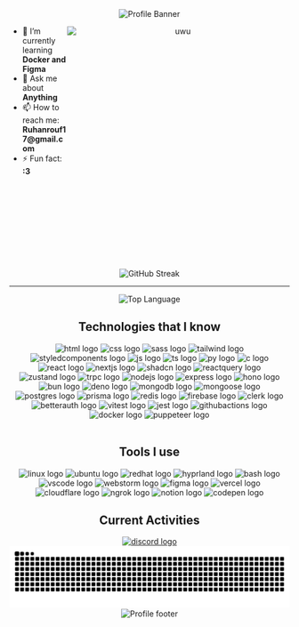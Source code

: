 <div align="center">
  <!-- header -->
  <picture>
    <source
      media="(prefers-color-scheme: light)"
      srcset="
        https://capsule-render.vercel.app/api?type=waving&color=e6e7ed&fontSize=40&height=300&descAlignY=62&animation=fadeIn&text=Hey%20,%20I%27m%20Ruhan&desc=%20I%27m%20a%20fullstack%20developer%20%F0%9F%96%A5%EF%B8%8F
      " />
    <img
      alt="Profile Banner"
      src="https://capsule-render.vercel.app/api?type=waving&theme=tokyonight&fontSize=40&height=300&descAlignY=62&animation=fadeIn&text=Hey%20,%20I%27m%20Ruhan&desc=%20I%27m%20a%20fullstack%20developer%20%F0%9F%96%A5%EF%B8%8F" />
  </picture>

  <!-- cat image -->

  <img
    align="right"
    alt="uwu"
    width="400"
    height="300"
    src="https://raw.githubusercontent.com/JoeyBling/JoeyBling/master/pic/pusheencode.gif" />

  <!-- ul -->
  <div align="left">
    <ul>
      <li>🌱 I’m currently learning <strong>Docker and Figma</strong></li>
      <li>💬 Ask me about <strong>Anything</strong></li>
      <li>📫 How to reach me: <strong>Ruhanrouf17@gmail.com</strong></li>
      <li>⚡ Fun fact: <strong>:3</strong></li>
    </ul>
  </div>

  <!-- fake space -->
  <br />
  <br />
  <br />
  <br />
  <br />
  <br />
  <br />
  <br />
  <br />

  <!-- github streak -->
  <div align="center">
    <picture>
      <source
        media="(prefers-color-scheme: dark)"
        srcset="
          https://streak-stats.demolab.com/?user=Ruhannn&theme=tokyonight&hide_border=true
        " />
      <img
        alt="GitHub Streak"
        src="https://streak-stats.demolab.com/?user=Ruhannn&theme=graywhite&hide_border=true&background=e6e7ed" />
    </picture>

<hr />

<!-- github language -->
<picture>
      <source
        media="(prefers-color-scheme: dark)"
        srcset="
          https://github-readme-stats.vercel.app/api/top-langs?username=Ruhannn&theme=tokyonight&hide_border=true
        " />
      <img
        alt="Top Language"
        src="https://github-readme-stats.vercel.app/api/top-langs?username=Ruhannn&theme=graywhite&hide_border=true&bg_color=e6e7ed" />
    </picture>

<!-- tech/skills -->
<h2 align="center">Technologies that I know</h2>
    <div align="center">
      <picture>
        <source
          media="(prefers-color-scheme: dark)"
          srcset="https://go-skill-icons.vercel.app/api/icons?i=html" />
        <img
          alt="html logo"
          height="40"
          src="https://go-skill-icons.vercel.app/api/icons?i=html&theme=light" />
      </picture>
      <picture>
        <source
          media="(prefers-color-scheme: dark)"
          srcset="https://go-skill-icons.vercel.app/api/icons?i=css" />
        <img
          alt="css logo"
          height="40"
          src="https://go-skill-icons.vercel.app/api/icons?i=css&theme=light" />
      </picture>
      <picture>
        <source
          media="(prefers-color-scheme: dark)"
          srcset="https://go-skill-icons.vercel.app/api/icons?i=sass" />
        <img
          alt="sass logo"
          height="40"
          src="https://go-skill-icons.vercel.app/api/icons?i=sass&theme=light" />
      </picture>
      <picture>
        <source
          media="(prefers-color-scheme: dark)"
          srcset="https://go-skill-icons.vercel.app/api/icons?i=tailwind" />
        <img
          alt="tailwind logo"
          height="40"
          src="https://go-skill-icons.vercel.app/api/icons?i=tailwind&theme=light" />
      </picture>
      <picture>
        <source
          media="(prefers-color-scheme: dark)"
          srcset="
            https://go-skill-icons.vercel.app/api/icons?i=styledcomponents
          " />
        <img
          alt="styledcomponents logo"
          height="40"
          src="https://go-skill-icons.vercel.app/api/icons?i=styledcomponents&theme=light" />
      </picture>
      <picture>
        <source
          media="(prefers-color-scheme: dark)"
          srcset="https://go-skill-icons.vercel.app/api/icons?i=js" />
        <img
          alt="js logo"
          height="40"
          src="https://go-skill-icons.vercel.app/api/icons?i=js&theme=light" />
      </picture>
      <picture>
        <source
          media="(prefers-color-scheme: dark)"
          srcset="https://go-skill-icons.vercel.app/api/icons?i=ts" />
        <img
          alt="ts logo"
          height="40"
          src="https://go-skill-icons.vercel.app/api/icons?i=ts&theme=light" />
      </picture>
      <picture>
        <source
          media="(prefers-color-scheme: dark)"
          srcset="https://go-skill-icons.vercel.app/api/icons?i=py" />
        <img
          alt="py logo"
          height="40"
          src="https://go-skill-icons.vercel.app/api/icons?i=py&theme=light" />
      </picture>
      <picture>
        <source
          media="(prefers-color-scheme: dark)"
          srcset="https://go-skill-icons.vercel.app/api/icons?i=c" />
        <img
          alt="c logo"
          height="40"
          src="https://go-skill-icons.vercel.app/api/icons?i=c&theme=light" />
      </picture>
      <picture>
        <source
          media="(prefers-color-scheme: dark)"
          srcset="https://go-skill-icons.vercel.app/api/icons?i=react" />
        <img
          alt="react logo"
          height="40"
          src="https://go-skill-icons.vercel.app/api/icons?i=react&theme=light" />
      </picture>
      <picture>
        <source
          media="(prefers-color-scheme: dark)"
          srcset="https://go-skill-icons.vercel.app/api/icons?i=nextjs" />
        <img
          alt="nextjs logo"
          height="40"
          src="https://go-skill-icons.vercel.app/api/icons?i=nextjs&theme=light" />
      </picture>
      <picture>
        <source
          media="(prefers-color-scheme: dark)"
          srcset="https://go-skill-icons.vercel.app/api/icons?i=shadcn" />
        <img
          alt="shadcn logo"
          height="40"
          src="https://go-skill-icons.vercel.app/api/icons?i=shadcn&theme=light" />
      </picture>
<!--       <picture>
        <source
          media="(prefers-color-scheme: dark)"
          srcset="
            https://go-skill-icons.vercel.app/api/icons?i=framer-motion
          " />
        <img
          alt="framer-motion logo"
          height="40"
          src="https://go-skill-icons.vercel.app/api/icons?i=framer-motion&theme=light" />
      </picture> -->
      <picture>
        <source
          media="(prefers-color-scheme: dark)"
          srcset="https://go-skill-icons.vercel.app/api/icons?i=reactquery" />
        <img
          alt="reactquery logo"
          height="40"
          src="https://go-skill-icons.vercel.app/api/icons?i=reactquery&theme=light" />
      </picture>
      <picture>
        <source
          media="(prefers-color-scheme: dark)"
          srcset="https://go-skill-icons.vercel.app/api/icons?i=zustand" />
        <img
          alt="zustand logo"
          height="40"
          src="https://go-skill-icons.vercel.app/api/icons?i=zustand&theme=light" />
      </picture>
      <picture>
        <source
          media="(prefers-color-scheme: dark)"
          srcset="https://go-skill-icons.vercel.app/api/icons?i=trpc" />
        <img
          alt="trpc logo"
          height="40"
          src="https://go-skill-icons.vercel.app/api/icons?i=trpc&theme=light" />
      </picture>
      <picture>
        <source
          media="(prefers-color-scheme: dark)"
          srcset="https://go-skill-icons.vercel.app/api/icons?i=nodejs" />
        <img
          alt="nodejs logo"
          height="40"
          src="https://go-skill-icons.vercel.app/api/icons?i=nodejs&theme=light" />
      </picture>
      <picture>
        <source
          media="(prefers-color-scheme: dark)"
          srcset="https://go-skill-icons.vercel.app/api/icons?i=express" />
        <img
          alt="express logo"
          height="40"
          src="https://go-skill-icons.vercel.app/api/icons?i=express&theme=light" />
      </picture>
      <picture>
        <source
          media="(prefers-color-scheme: dark)"
          srcset="https://go-skill-icons.vercel.app/api/icons?i=hono" />
        <img
          alt="hono logo"
          height="40"
          src="https://go-skill-icons.vercel.app/api/icons?i=hono&theme=light" />
      </picture>
      <picture>
        <source
          media="(prefers-color-scheme: dark)"
          srcset="https://go-skill-icons.vercel.app/api/icons?i=bun" />
        <img
          alt="bun logo"
          height="40"
          src="https://go-skill-icons.vercel.app/api/icons?i=bun&theme=light" />
      </picture>
      <picture>
        <source
          media="(prefers-color-scheme: dark)"
          srcset="https://go-skill-icons.vercel.app/api/icons?i=deno" />
        <img
          alt="deno logo"
          height="40"
          src="https://go-skill-icons.vercel.app/api/icons?i=deno&theme=light" />
      </picture>
      <picture>
        <source
          media="(prefers-color-scheme: dark)"
          srcset="https://go-skill-icons.vercel.app/api/icons?i=mongodb" />
        <img
          alt="mongodb logo"
          height="40"
          src="https://go-skill-icons.vercel.app/api/icons?i=mongodb&theme=light" />
      </picture>
      <picture>
        <source
          media="(prefers-color-scheme: dark)"
          srcset="https://go-skill-icons.vercel.app/api/icons?i=mongoose" />
        <img
          alt="mongoose logo"
          height="40"
          src="https://go-skill-icons.vercel.app/api/icons?i=mongoose&theme=light" />
      </picture>
      <picture>
        <source
          media="(prefers-color-scheme: dark)"
          srcset="https://go-skill-icons.vercel.app/api/icons?i=postgres" />
        <img
          alt="postgres logo"
          height="40"
          src="https://go-skill-icons.vercel.app/api/icons?i=postgres&theme=light" />
      </picture>
      <picture>
        <source
          media="(prefers-color-scheme: dark)"
          srcset="https://go-skill-icons.vercel.app/api/icons?i=prisma" />
        <img
          alt="prisma logo"
          height="40"
          src="https://go-skill-icons.vercel.app/api/icons?i=prisma&theme=light" />
      </picture>
      <picture>
        <source
          media="(prefers-color-scheme: dark)"
          srcset="https://go-skill-icons.vercel.app/api/icons?i=redis" />
        <img
          alt="redis logo"
          height="40"
          src="https://go-skill-icons.vercel.app/api/icons?i=redis&theme=light" />
      </picture>
      <picture>
        <source
          media="(prefers-color-scheme: dark)"
          srcset="https://go-skill-icons.vercel.app/api/icons?i=firebase" />
        <img
          alt="firebase logo"
          height="40"
          src="https://go-skill-icons.vercel.app/api/icons?i=firebase&theme=light" />
      </picture>
      <picture>
        <source
          media="(prefers-color-scheme: dark)"
          srcset="https://go-skill-icons.vercel.app/api/icons?i=clerk" />
        <img
          alt="clerk logo"
          height="40"
          src="https://go-skill-icons.vercel.app/api/icons?i=clerk&theme=light" />
      </picture>
      <picture>
        <source
          media="(prefers-color-scheme: dark)"
          srcset="https://go-skill-icons.vercel.app/api/icons?i=betterauth" />
        <img
          alt="betterauth logo"
          height="40"
          src="https://go-skill-icons.vercel.app/api/icons?i=betterauth&theme=light" />
      </picture>
      <picture>
        <source
          media="(prefers-color-scheme: dark)"
          srcset="https://go-skill-icons.vercel.app/api/icons?i=vitest" />
        <img
          alt="vitest logo"
          height="40"
          src="https://go-skill-icons.vercel.app/api/icons?i=vitest&theme=light" />
      </picture>
      <picture>
        <source
          media="(prefers-color-scheme: dark)"
          srcset="https://go-skill-icons.vercel.app/api/icons?i=jest" />
        <img
          alt="jest logo"
          height="40"
          src="https://go-skill-icons.vercel.app/api/icons?i=jest&theme=light" />
      </picture>
      <picture>
        <source
          media="(prefers-color-scheme: dark)"
          srcset="
            https://go-skill-icons.vercel.app/api/icons?i=githubactions
          " />
        <img
          alt="githubactions logo"
          height="40"
          src="https://go-skill-icons.vercel.app/api/icons?i=githubactions&theme=light" />
      </picture>
      <picture>
        <source
          media="(prefers-color-scheme: dark)"
          srcset="https://go-skill-icons.vercel.app/api/icons?i=docker" />
        <img
          alt="docker logo"
          height="40"
          src="https://go-skill-icons.vercel.app/api/icons?i=docker&theme=light" />
      </picture>
      <picture>
        <source
          media="(prefers-color-scheme: dark)"
          srcset="https://go-skill-icons.vercel.app/api/icons?i=puppeteer" />
        <img
          alt="puppeteer logo"
          height="40"
          src="https://go-skill-icons.vercel.app/api/icons?i=puppeteer&theme=light" />
      </picture>
    </div>

<br />

<!-- tools -->
<h2 align="center">Tools I use</h2>
    <div align="center">
      <picture>
        <source
          media="(prefers-color-scheme: dark)"
          srcset="https://go-skill-icons.vercel.app/api/icons?i=linux" />
        <img
          alt="linux logo"
          height="40"
          src="https://go-skill-icons.vercel.app/api/icons?i=linux&theme=light" />
      </picture>
      <picture>
        <source
          media="(prefers-color-scheme: dark)"
          srcset="https://go-skill-icons.vercel.app/api/icons?i=ubuntu" />
        <img
          alt="ubuntu logo"
          height="40"
          src="https://go-skill-icons.vercel.app/api/icons?i=ubuntu&theme=light" />
      </picture>
      <picture>
        <source
          media="(prefers-color-scheme: dark)"
          srcset="https://go-skill-icons.vercel.app/api/icons?i=redhat" />
        <img
          alt="redhat logo"
          height="40"
          src="https://go-skill-icons.vercel.app/api/icons?i=redhat&theme=light" />
      </picture>
      <picture>
        <source
          media="(prefers-color-scheme: dark)"
          srcset="https://go-skill-icons.vercel.app/api/icons?i=hyprland" />
        <img
          alt="hyprland logo"
          height="40"
          src="https://go-skill-icons.vercel.app/api/icons?i=hyprland&theme=light" />
      </picture>
      <picture>
        <source
          media="(prefers-color-scheme: dark)"
          srcset="https://go-skill-icons.vercel.app/api/icons?i=bash" />
        <img
          alt="bash logo"
          height="40"
          src="https://go-skill-icons.vercel.app/api/icons?i=bash&theme=light" />
      </picture>
      <picture>
        <source
          media="(prefers-color-scheme: dark)"
          srcset="https://go-skill-icons.vercel.app/api/icons?i=vscode" />
        <img
          alt="vscode logo"
          height="40"
          src="https://go-skill-icons.vercel.app/api/icons?i=vscode&theme=light" />
      </picture>
      <picture>
        <source
          media="(prefers-color-scheme: dark)"
          srcset="https://go-skill-icons.vercel.app/api/icons?i=webstorm" />
        <img
          alt="webstorm logo"
          height="40"
          src="https://go-skill-icons.vercel.app/api/icons?i=webstorm&theme=light" />
      </picture>
      <picture>
        <source
          media="(prefers-color-scheme: dark)"
          srcset="https://go-skill-icons.vercel.app/api/icons?i=figma" />
        <img
          alt="figma logo"
          height="40"
          src="https://go-skill-icons.vercel.app/api/icons?i=figma&theme=light" />
      </picture>
      <picture>
        <source
          media="(prefers-color-scheme: dark)"
          srcset="https://go-skill-icons.vercel.app/api/icons?i=vercel" />
        <img
          alt="vercel logo"
          height="40"
          src="https://go-skill-icons.vercel.app/api/icons?i=vercel&theme=light" />
      </picture>
      <picture>
        <source
          media="(prefers-color-scheme: dark)"
          srcset="https://go-skill-icons.vercel.app/api/icons?i=cloudflare" />
        <img
          alt="cloudflare logo"
          height="40"
          src="https://go-skill-icons.vercel.app/api/icons?i=cloudflare&theme=light" />
      </picture>
      <picture>
        <source
          media="(prefers-color-scheme: dark)"
          srcset="https://go-skill-icons.vercel.app/api/icons?i=ngrok" />
        <img
          alt="ngrok logo"
          height="40"
          src="https://go-skill-icons.vercel.app/api/icons?i=ngrok&theme=light" />
      </picture>
      <picture>
        <source
          media="(prefers-color-scheme: dark)"
          srcset="https://go-skill-icons.vercel.app/api/icons?i=notion" />
        <img
          alt="notion logo"
          height="40"
          src="https://go-skill-icons.vercel.app/api/icons?i=notion&theme=light" />
      </picture>
      <picture>
        <source
          media="(prefers-color-scheme: dark)"
          srcset="https://go-skill-icons.vercel.app/api/icons?i=codepen" />
        <img
          alt="codepen logo"
          height="40"
          src="https://go-skill-icons.vercel.app/api/icons?i=codepen&theme=light" />
      </picture>
    </div>

<!-- Current Activities -->
<h2 align="center">Current Activities</h2>
    <a
      href="https://discord.com/users/819191621676695563"
      target="_blank">
      <picture>
        <source
          media="(prefers-color-scheme: dark)"
          srcset="
            https://lanyard.kyrie25.dev/api/819191621676695563?decoration=false&useDisplayName=true&animatioanDuration=4s&waveColor=6272a4&waveSpotifyColor=6272a4&borderRadius=30px&bg=1a1b27&hideBadges=true&theme=dark&idleMessage=;3
          " />
        <img
          alt="discord logo"
          src="https://lanyard.kyrie25.dev/api/819191621676695563?decoration=false&useDisplayName=true&animatioanDuration=4s&waveColor=24292e&waveSpotifyColor=24292e&borderRadius=30px&bg=e6e7ed&hideBadges=true&idleMessage=;3" />
      </picture>
    </a>

<!-- snake -->
<picture>
      <source
        media="(prefers-color-scheme: dark)"
        srcset="
          https://raw.githubusercontent.com/ruhannn/ruhannn/output/snake-dark.svg
        " />
      <source
        media="(prefers-color-scheme: light)"
        srcset="
          https://raw.githubusercontent.com/ruhannn/ruhannn/output/snake.svg
        " />
      <img
        alt="github contribution grid snake animation"
        src="https://raw.githubusercontent.com/ruhannn/ruhannn/output/snake.svg" />
    </picture>

<!-- footer -->
<picture>
      <source
        media="(prefers-color-scheme: dark)"
        srcset="
          https://capsule-render.vercel.app/api?type=waving&theme=tokyonight&height=120&section=footer
        " />
      <img
        alt="Profile footer"
        src="https://capsule-render.vercel.app/api?type=waving&color=e6e7ed&height=120&section=footer" />
    </picture>
  </div>
</div>
